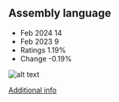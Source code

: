 ## Assembly language
* Feb 2024 14
* Feb 2023 9
* Ratings 1.19%
* Change -0.19%

![alt text][logo13]

[logo13]: https://www.tiobe.com/wp-content/themes/tiobe/tiobe-index/images/Assembly_language.png

[Additional info](https://www.investopedia.com/thmb/iQF7e3NvVbuc4CQMaFS-ieWX4Nw=/1500x0/filters:no_upscale():max_bytes(150000):strip_icc()/assembly-language.asp-final-664011aa8a8d4774ab6538e594961475.png?sa=X&ved=2ahUKEwjUx9u4teSEAxWb78kDHUGzB94Q_B16BAgKEAI)
